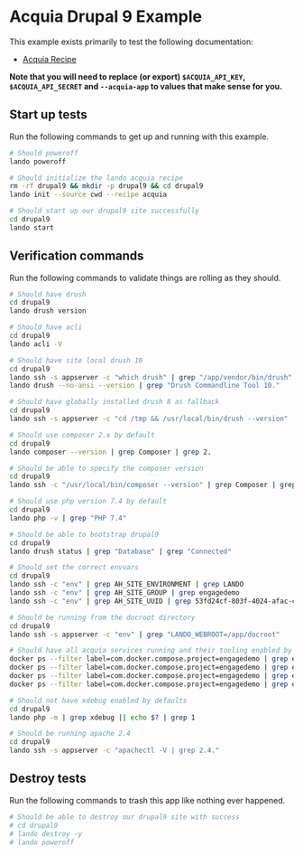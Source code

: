 Acquia Drupal 9 Example
=======================

This example exists primarily to test the following documentation:

* [Acquia Recipe](https://docs.lando.dev/config/acquia.html)

**Note that you will need to replace (or export) `$ACQUIA_API_KEY`, `$ACQUIA_API_SECRET` and `--acquia-app` to values that make sense for you.**

Start up tests
--------------

Run the following commands to get up and running with this example.

```bash
# Should poweroff
lando poweroff

# Should initialize the lando acquia recipe
rm -rf drupal9 && mkdir -p drupal9 && cd drupal9
lando init --source cwd --recipe acquia

# Should start up our drupal9 site successfully
cd drupal9
lando start
```

Verification commands
---------------------

Run the following commands to validate things are rolling as they should.

```bash
# Should have drush
cd drupal9
lando drush version

# Should have acli
cd drupal9
lando acli -V

# Should have site local drush 10
cd drupal9
lando ssh -s appserver -c "which drush" | grep "/app/vendor/bin/drush"
lando drush --no-ansi --version | grep "Drush Commandline Tool 10."

# Should have globally installed drush 8 as fallback
cd drupal9
lando ssh -s appserver -c "cd /tmp && /usr/local/bin/drush --version" | grep "Drush Version" | grep "8.4."

# Should use composer 2.x by default
cd drupal9
lando composer --version | grep Composer | grep 2.

# Should be able to specify the composer version
cd drupal9
lando ssh -c "/usr/local/bin/composer --version" | grep Composer | grep "2.0.11"

# Should use php version 7.4 by default
cd drupal9
lando php -v | grep "PHP 7.4"

# Should be able to bootstrap drupal9
cd drupal9
lando drush status | grep "Database" | grep "Connected"

# Should set the correct envvars
cd drupal9
lando ssh -c "env" | grep AH_SITE_ENVIRONMENT | grep LANDO
lando ssh -c "env" | grep AH_SITE_GROUP | grep engagedemo
lando ssh -c "env" | grep AH_SITE_UUID | grep 53fd24cf-803f-4024-afac-c457cfc5c273

# Should be running from the docroot directory
cd drupal9
lando ssh -s appserver -c "env" | grep "LANDO_WEBROOT=/app/docroot"

# Should have all acquia services running and their tooling enabled by defaults
docker ps --filter label=com.docker.compose.project=engagedemo | grep engagedemo_appserver_1
docker ps --filter label=com.docker.compose.project=engagedemo | grep engagedemo_database_1
docker ps --filter label=com.docker.compose.project=engagedemo | grep engagedemo_cache_1
docker ps --filter label=com.docker.compose.project=engagedemo | grep engagedemo_inbox_1

# Should not have xdebug enabled by defaults
cd drupal9
lando php -m | grep xdebug || echo $? | grep 1

# Should be running apache 2.4
cd drupal9
lando ssh -s appserver -c "apachectl -V | grep 2.4."
```

Destroy tests
-------------

Run the following commands to trash this app like nothing ever happened.

```bash
# Should be able to destroy our drupal9 site with success
# cd drupal9
# lando destroy -y
# lando poweroff
```
